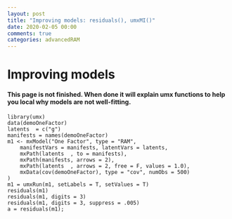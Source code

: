 ```yaml
---
layout: post
title: "Improving models: residuals(), umxMI()"
date: 2020-02-05 00:00
comments: true
categories: advancedRAM
---
```


# Improving models

#### This page is not finished. When done it will explain umx functions to help you local why models are not well-fitting.

```splus    
library(umx)
data(demoOneFactor)
latents  = c("g")
manifests = names(demoOneFactor)
m1 <- mxModel("One Factor", type = "RAM", 
	manifestVars = manifests, latentVars = latents, 
	mxPath(latents  , to = manifests),
	mxPath(manifests, arrows = 2),
	mxPath(latents  , arrows = 2, free = F, values = 1.0),
	mxData(cov(demoOneFactor), type = "cov", numObs = 500)
)
m1 = umxRun(m1, setLabels = T, setValues = T)
residuals(m1)
residuals(m1, digits = 3)
residuals(m1, digits = 3, suppress = .005)
a = residuals(m1); 
```
